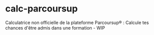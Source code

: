 # calc-parcoursup
Calculatrice non officielle de la plateforme Parcoursup® : Calcule tes chances d'être admis dans une formation - WIP
